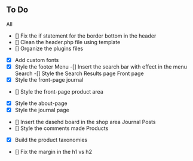 ## To Do

All
- [] Fix the if statement for the border bottom in the header
- [] Clean the header.php file using template
- [] Organize the plugins files
- [x] Add custom fonts
- [x] Style the footer
Menu
-[] Insert the search bar with effect in the menu
Search
-[] Style the Search Results page
Front page
- [x] Style the front-page journal
- [] Style the front-page product area
- [x] Style the about-page
- [x] Style the journal page
- [] Insert the dasehd board in the shop area
Journal Posts
- [] Style the comments made
Products
- [x] Build the product taxonomies
- [] Fix the margin in the h1 vs h2
